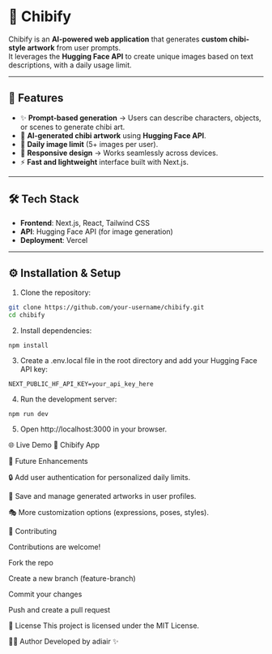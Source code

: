 # 🌟 Chibify

Chibify is an **AI-powered web application** that generates **custom chibi-style artwork** from user prompts.  
It leverages the **Hugging Face API** to create unique images based on text descriptions, with a daily usage limit.

---

## 🚀 Features
- ✨ **Prompt-based generation** → Users can describe characters, objects, or scenes to generate chibi art.  
- 🎨 **AI-generated chibi artwork** using **Hugging Face API**.  
- 📅 **Daily image limit** (5+ images per user).  
- 📱 **Responsive design** → Works seamlessly across devices.  
- ⚡ **Fast and lightweight** interface built with Next.js.  

---

## 🛠️ Tech Stack
- **Frontend**: Next.js, React, Tailwind CSS  
- **API**: Hugging Face API (for image generation)  
- **Deployment**: Vercel  

---

## ⚙️ Installation & Setup
1. Clone the repository:
```bash
git clone https://github.com/your-username/chibify.git
cd chibify
```
2. Install dependencies:
```
npm install
```

3. Create a .env.local file in the root directory and add your Hugging Face API key:
```
NEXT_PUBLIC_HF_API_KEY=your_api_key_here
```

4. Run the development server:
```
npm run dev
```

5. Open http://localhost:3000
 in your browser.

🌐 Live Demo
🔗 Chibify App

📌 Future Enhancements

🔒 Add user authentication for personalized daily limits.

📂 Save and manage generated artworks in user profiles.

🎭 More customization options (expressions, poses, styles).

🤝 Contributing

Contributions are welcome!

Fork the repo

Create a new branch (feature-branch)

Commit your changes

Push and create a pull request

📜 License
This project is licensed under the MIT License.

👨‍💻 Author
Developed by adiair ✨

